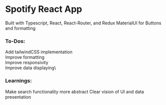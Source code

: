 # Spotify React App
Built with Typescript, React, React-Router, and Redux
MaterialUI for Buttons and formatting


### To-Dos:
Add tailwindCSS implementation\
Improve formatting\
Improve responsivity\
Improve data displaying\



### Learnings:
Make search functionality more abstract
Clear vision of UI and data presentation
